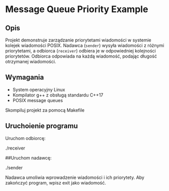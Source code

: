 # Message Queue Priority Example

## Opis 

Projekt demonstruje zarządzanie priorytetami wiadomości w systemie kolejek wiadomości POSIX. Nadawca (`sender`) wysyła wiadomości z różnymi priorytetami, a odbiorca (`receiver`) odbiera je w odpowiedniej kolejności priorytetów. Odbiorca odpowiada na każdą wiadomość, podając długość otrzymanej wiadomości.


## Wymagania

- System operacyjny Linux
- Kompilator g++ z obsługą standardu C++17
- POSIX message queues

Skompiluj projekt za pomocą Makefile

## Uruchoienie programu
Uruchom odbiorcę:

./receiver 

##Uruchom nadawcę:

./sender

Nadawca umoliwia wprowadzenie wiadomości i ich priorytety. Aby zakończyć program, wpisz exit jako wiadomość.